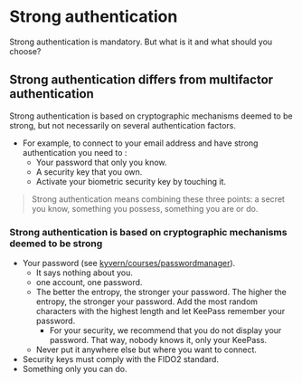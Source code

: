 # Strong authentication
Strong authentication is mandatory. But what is it and what should you choose?
## Strong authentication differs from multifactor authentication
Strong authentication is based on cryptographic mechanisms deemed to be strong, but not necessarily on several authentication factors.
- For example, to connect to your email address and have strong authentication you need to :
  - Your password that only you know.
  - A security key that you own.
  - Activate your biometric security key by touching it.
> Strong authentication means combining these three points: a secret you know, something you possess, something you are or do.
### Strong authentication is based on cryptographic mechanisms deemed to be strong
- Your password (see [kyvern/courses/passwordmanager](https://github.com/kyvernfoundation/kyvern/blob/main/courses/passwordmanager.md)).
  - It says nothing about you.
  - one account, one password.
  - The better the entropy, the stronger your password. The higher the entropy, the stronger your password. Add the most random characters with the highest length and let KeePass remember your password.
    - For your security, we recommend that you do not display your password. That way, nobody knows it, only your KeePass.
  - Never put it anywhere else but where you want to connect.
- Security keys must comply with the FIDO2 standard.
- Something only you can do.
